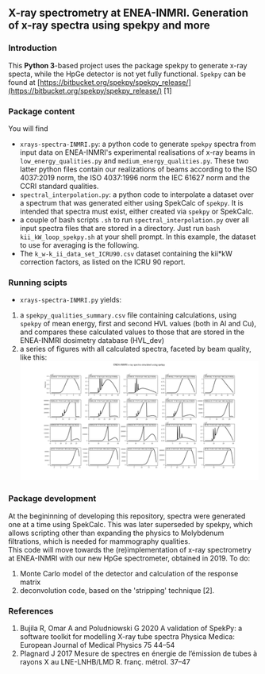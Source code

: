 ## X-ray spectrometry at ENEA-INMRI. Generation of x-ray spectra using spekpy and more

### Introduction

This **Python 3**-based project uses the package spekpy to generate x-ray specta, while the HpGe detector is not yet fully functional. `Spekpy` can be found at [https://bitbucket.org/spekpy/spekpy_release/](https://bitbucket.org/spekpy/spekpy_release/) [1]

### Package content
You will find 

- `xrays-spectra-INMRI.py`: a python code to generate `spekpy` spectra from input data on ENEA-INMRI's experimental realisations of x-ray beams in `low_energy_qualities.py` and `medium_energy_qualities.py`. These two latter python files contain our realizations of beams according to the ISO 4037:2019 norm, the ISO 4037:1996 norm the IEC 61627 norm and the CCRI standard qualities.
- `spectral_interpolation.py`: a python code to interpolate a dataset over a spectrum that was generated either using SpekCalc of `spekpy`. It is intended that spectra must exist, either created via `spekpy` or SpekCalc.
- a couple of bash scripts `.sh` to run `spectral_interpolation.py` over all input spectra files that are stored in a directory. Just run `bash kii_kW_loop_spekpy.sh` at your shell prompt. In this example, the dataset to use for averaging is the following.
- The `k_w-k_ii_data_set_ICRU90.csv` dataset containing the kii*kW correction factors, as listed on the ICRU 90 report.

### Running scipts

- `xrays-spectra-INMRI.py` yields:
1.  a `spekpy_qualities_summary.csv` file containing calculations, using `spekpy` of mean energy, first and second HVL values (both in Al and Cu), and compares these calculated values to those that are stored in the ENEA-INMRI dosimetry database (HVL_dev)
2. a series of figures with all calculated spectra, faceted by beam quality, like this:
![some sample spectra generated using SpekPy](./test_spectra_facets_1.png) 

### Package development
At the begininning of developing this repository, spectra were generated one at a time using SpekCalc. This was later superseded by spekpy, which allows scripting other than expanding the physics to Molybdenum filtrations, which is needed for mammography qualities.  
This code will move towards the (re)implementation of x-ray spectrometry at ENEA-INMRI with our new HpGe spectrometer, obtained in 2019. 
To do: 
1. Monte Carlo model of the detector and calculation of the response matrix
2. deconvolution code, based on the 'stripping' technique [2].

### References
1. Bujila R, Omar A and Poludniowski G 2020 A validation of SpekPy: a software toolkit for modelling X-ray tube spectra Physica Medica: European Journal of Medical Physics 75 44–54
2. Plagnard J 2017 Mesure de spectres en énergie de l’émission de tubes à rayons X au LNE-LNHB/LMD R. franç. métrol. 37–47